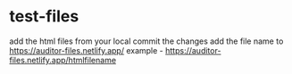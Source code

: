 # test-files
add the  html files from your local 
commit the changes
add the file name to https://auditor-files.netlify.app/
example - https://auditor-files.netlify.app/htmlfilename
